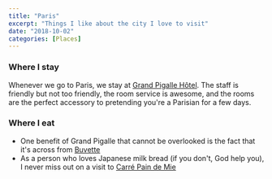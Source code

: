 ```yaml
---
title: "Paris"
excerpt: "Things I like about the city I love to visit"
date: "2018-10-02"
categories: [Places]
---
```

### Where I stay
Whenever we go to Paris, we stay at [Grand Pigalle Hôtel](https://www.grandpigalle.com/). The staff is friendly but not too friendly, the room service is awesome, and the rooms are the perfect accessory to pretending you're a Parisian for a few days.

### Where I eat
- One benefit of Grand Pigalle that cannot be overlooked is the fact that it's across from [Buvette](https://ilovebuvette.com)
- As a person who loves Japanese milk bread (if you don't, God help you), I never miss out on a visit to [Carré Pain de Mie](https://en.carrepaindemie.com)